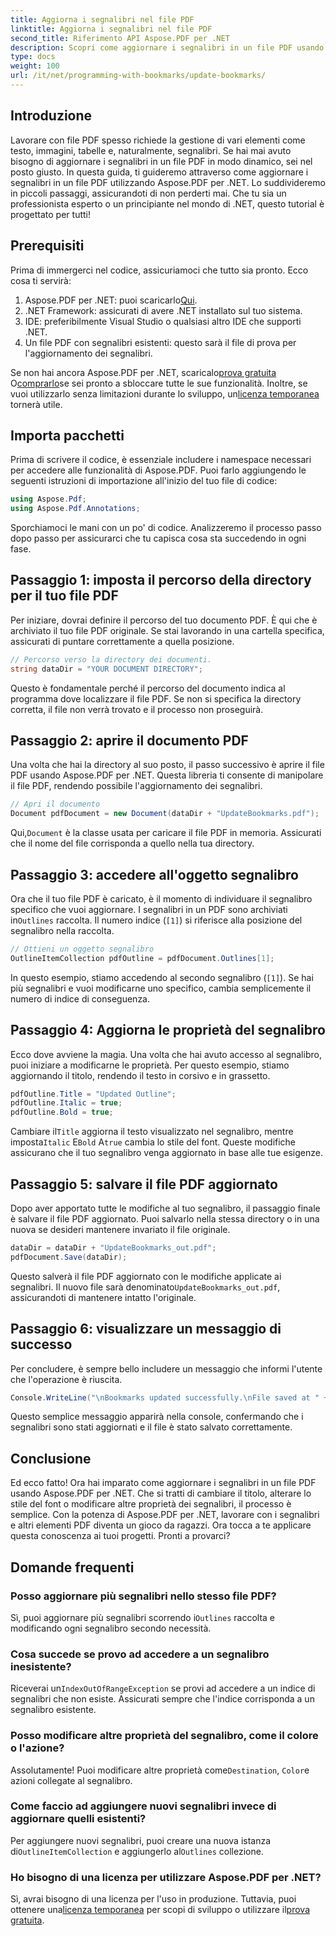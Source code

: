 ```yaml
---
title: Aggiorna i segnalibri nel file PDF
linktitle: Aggiorna i segnalibri nel file PDF
second_title: Riferimento API Aspose.PDF per .NET
description: Scopri come aggiornare i segnalibri in un file PDF usando Aspose.PDF per .NET con questa guida. Perfetto per gli sviluppatori che vogliono modificare efficacemente i segnalibri PDF.
type: docs
weight: 100
url: /it/net/programming-with-bookmarks/update-bookmarks/
---
```

## Introduzione

Lavorare con file PDF spesso richiede la gestione di vari elementi come testo, immagini, tabelle e, naturalmente, segnalibri. Se hai mai avuto bisogno di aggiornare i segnalibri in un file PDF in modo dinamico, sei nel posto giusto. In questa guida, ti guideremo attraverso come aggiornare i segnalibri in un file PDF utilizzando Aspose.PDF per .NET. Lo suddivideremo in piccoli passaggi, assicurandoti di non perderti mai. Che tu sia un professionista esperto o un principiante nel mondo di .NET, questo tutorial è progettato per tutti!

## Prerequisiti

Prima di immergerci nel codice, assicuriamoci che tutto sia pronto. Ecco cosa ti servirà:

1.  Aspose.PDF per .NET: puoi scaricarlo[Qui](https://releases.aspose.com/pdf/net/).
2. .NET Framework: assicurati di avere .NET installato sul tuo sistema.
3. IDE: preferibilmente Visual Studio o qualsiasi altro IDE che supporti .NET.
4. Un file PDF con segnalibri esistenti: questo sarà il file di prova per l'aggiornamento dei segnalibri.

 Se non hai ancora Aspose.PDF per .NET, scaricalo[prova gratuita](https://releases.aspose.com/) O[comprarlo](https://purchase.aspose.com/buy)se sei pronto a sbloccare tutte le sue funzionalità. Inoltre, se vuoi utilizzarlo senza limitazioni durante lo sviluppo, un[licenza temporanea](https://purchase.aspose.com/temporary-license/) tornerà utile.

## Importa pacchetti

Prima di scrivere il codice, è essenziale includere i namespace necessari per accedere alle funzionalità di Aspose.PDF. Puoi farlo aggiungendo le seguenti istruzioni di importazione all'inizio del tuo file di codice:

```csharp
using Aspose.Pdf;
using Aspose.Pdf.Annotations;
```

Sporchiamoci le mani con un po' di codice. Analizzeremo il processo passo dopo passo per assicurarci che tu capisca cosa sta succedendo in ogni fase.

## Passaggio 1: imposta il percorso della directory per il tuo file PDF

Per iniziare, dovrai definire il percorso del tuo documento PDF. È qui che è archiviato il tuo file PDF originale. Se stai lavorando in una cartella specifica, assicurati di puntare correttamente a quella posizione.

```csharp
// Percorso verso la directory dei documenti.
string dataDir = "YOUR DOCUMENT DIRECTORY";
```

Questo è fondamentale perché il percorso del documento indica al programma dove localizzare il file PDF. Se non si specifica la directory corretta, il file non verrà trovato e il processo non proseguirà.

## Passaggio 2: aprire il documento PDF

Una volta che hai la directory al suo posto, il passo successivo è aprire il file PDF usando Aspose.PDF per .NET. Questa libreria ti consente di manipolare il file PDF, rendendo possibile l'aggiornamento dei segnalibri.

```csharp
// Apri il documento
Document pdfDocument = new Document(dataDir + "UpdateBookmarks.pdf");
```

 Qui,`Document` è la classe usata per caricare il file PDF in memoria. Assicurati che il nome del file corrisponda a quello nella tua directory. 

## Passaggio 3: accedere all'oggetto segnalibro

 Ora che il tuo file PDF è caricato, è il momento di individuare il segnalibro specifico che vuoi aggiornare. I segnalibri in un PDF sono archiviati in`Outlines` raccolta. Il numero indice (`[1]`) si riferisce alla posizione del segnalibro nella raccolta.

```csharp
// Ottieni un oggetto segnalibro
OutlineItemCollection pdfOutline = pdfDocument.Outlines[1];
```

In questo esempio, stiamo accedendo al secondo segnalibro (`[1]`). Se hai più segnalibri e vuoi modificarne uno specifico, cambia semplicemente il numero di indice di conseguenza.

## Passaggio 4: Aggiorna le proprietà del segnalibro

Ecco dove avviene la magia. Una volta che hai avuto accesso al segnalibro, puoi iniziare a modificarne le proprietà. Per questo esempio, stiamo aggiornando il titolo, rendendo il testo in corsivo e in grassetto.

```csharp
pdfOutline.Title = "Updated Outline";
pdfOutline.Italic = true;
pdfOutline.Bold = true;
```

 Cambiare il`Title` aggiorna il testo visualizzato nel segnalibro, mentre imposta`Italic` E`Bold` A`true` cambia lo stile del font. Queste modifiche assicurano che il tuo segnalibro venga aggiornato in base alle tue esigenze.

## Passaggio 5: salvare il file PDF aggiornato

Dopo aver apportato tutte le modifiche al tuo segnalibro, il passaggio finale è salvare il file PDF aggiornato. Puoi salvarlo nella stessa directory o in una nuova se desideri mantenere invariato il file originale.

```csharp
dataDir = dataDir + "UpdateBookmarks_out.pdf";
pdfDocument.Save(dataDir);
```

 Questo salverà il file PDF aggiornato con le modifiche applicate ai segnalibri. Il nuovo file sarà denominato`UpdateBookmarks_out.pdf`, assicurandoti di mantenere intatto l'originale.

## Passaggio 6: visualizzare un messaggio di successo

Per concludere, è sempre bello includere un messaggio che informi l'utente che l'operazione è riuscita.

```csharp
Console.WriteLine("\nBookmarks updated successfully.\nFile saved at " + dataDir);
```

Questo semplice messaggio apparirà nella console, confermando che i segnalibri sono stati aggiornati e il file è stato salvato correttamente.

## Conclusione

Ed ecco fatto! Ora hai imparato come aggiornare i segnalibri in un file PDF usando Aspose.PDF per .NET. Che si tratti di cambiare il titolo, alterare lo stile del font o modificare altre proprietà dei segnalibri, il processo è semplice. Con la potenza di Aspose.PDF per .NET, lavorare con i segnalibri e altri elementi PDF diventa un gioco da ragazzi. Ora tocca a te applicare questa conoscenza ai tuoi progetti. Pronti a provarci?

## Domande frequenti

### Posso aggiornare più segnalibri nello stesso file PDF?  
 Sì, puoi aggiornare più segnalibri scorrendo i`Outlines` raccolta e modificando ogni segnalibro secondo necessità.

### Cosa succede se provo ad accedere a un segnalibro inesistente?  
 Riceverai un`IndexOutOfRangeException` se provi ad accedere a un indice di segnalibri che non esiste. Assicurati sempre che l'indice corrisponda a un segnalibro esistente.

### Posso modificare altre proprietà del segnalibro, come il colore o l'azione?  
 Assolutamente! Puoi modificare altre proprietà come`Destination`, `Color`e azioni collegate al segnalibro.

### Come faccio ad aggiungere nuovi segnalibri invece di aggiornare quelli esistenti?  
 Per aggiungere nuovi segnalibri, puoi creare una nuova istanza di`OutlineItemCollection` e aggiungerlo al`Outlines` collezione.

### Ho bisogno di una licenza per utilizzare Aspose.PDF per .NET?  
 Sì, avrai bisogno di una licenza per l'uso in produzione. Tuttavia, puoi ottenere una[licenza temporanea](https://purchase.aspose.com/temporary-license/) per scopi di sviluppo o utilizzare il[prova gratuita](https://releases.aspose.com/).